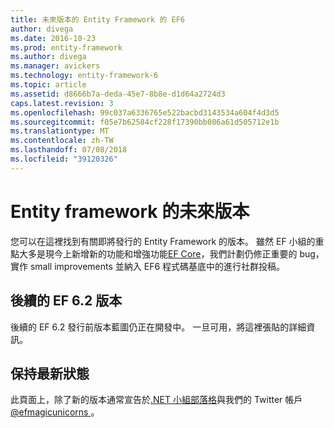 ```yaml
---
title: 未來版本的 Entity Framework 的 EF6
author: divega
ms.date: 2016-10-23
ms.prod: entity-framework
ms.author: divega
ms.manager: avickers
ms.technology: entity-framework-6
ms.topic: article
ms.assetid: d8666b7a-deda-45e7-8b8e-d1d64a2724d3
caps.latest.revision: 3
ms.openlocfilehash: 99c037a6336765e522bacbd3143534a604f4d3d5
ms.sourcegitcommit: f05e7b62584cf228f17390bb086a61d505712e1b
ms.translationtype: MT
ms.contentlocale: zh-TW
ms.lasthandoff: 07/08/2018
ms.locfileid: "39120326"
---
```

# <a name="future-versions-of-entity-framework"></a>Entity framework 的未來版本 
您可以在這裡找到有關即將發行的 Entity Framework 的版本。
雖然 EF 小組的重點大多是現今上新增新的功能和增強功能[EF Core](https://docs.microsoft.com/en-us/ef/core/index)，我們計劃仍修正重要的 bug，實作 small improvements 並納入 EF6 程式碼基底中的進行社群投稿。

## <a name="post-ef-62-releases"></a>後續的 EF 6.2 版本

後續的 EF 6.2 發行前版本藍圖仍正在開發中。 一旦可用，將這裡張貼的詳細資訊。
 
## <a name="staying-up-to-date"></a>保持最新狀態  
  
此頁面上，除了新的版本通常宣告於[.NET 小組部落格](https://blogs.msdn.microsoft.com/dotnet/tag/entity-framework/)與我們的 Twitter 帳戶[ @efmagicunicorns ](http://twitter.com/efmagicunicorns)。
  